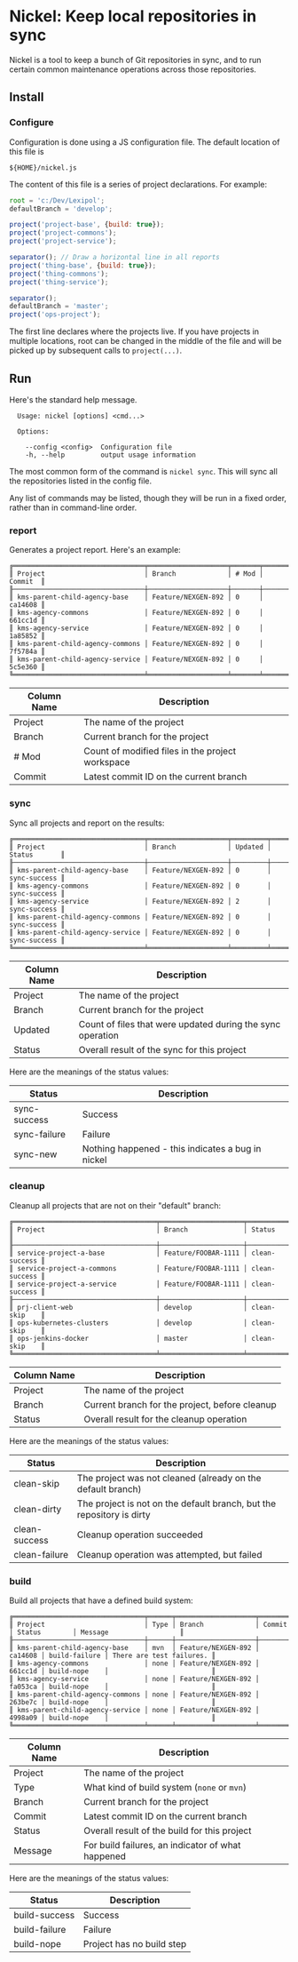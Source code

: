 # Nickel: Keep local repositories in sync

Nickel is a tool to keep a bunch of Git repositories in sync, and to run certain common
maintenance operations across those repositories.

## Install

### Configure

Configuration is done using a JS configuration file. The default location of this file is

`${HOME}/nickel.js`

The content of this file is a series of project declarations. For example:

```javascript
root = 'c:/Dev/Lexipol';
defaultBranch = 'develop';

project('project-base', {build: true});
project('project-commons');
project('project-service');

separator(); // Draw a horizontal line in all reports
project('thing-base', {build: true});
project('thing-commons');
project('thing-service');

separator();
defaultBranch = 'master';
project('ops-project');
```

The first line declares where the projects live. If you have projects in multiple locations,
root can be changed in the middle of the file and will be picked up by subsequent calls to
`project(...)`.

## Run

Here's the standard help message.

```
  Usage: nickel [options] <cmd...>

  Options:

    --config <config>  Configuration file
    -h, --help         output usage information
```

The most common form of the command is `nickel sync`. This will sync all the repositories listed
in the config file.

Any list of commands may be listed, though they will be run in a fixed order, rather than in
command-line order.

### report

Generates a project report. Here's an example:

```
╔═════════════════════════════════╤════════════════════╤═══════╤═════════╗
║ Project                         │ Branch             │ # Mod │ Commit  ║
╟─────────────────────────────────┼────────────────────┼───────┼─────────╢
║ kms-parent-child-agency-base    │ Feature/NEXGEN-892 │ 0     │ ca14608 ║
║ kms-agency-commons              │ Feature/NEXGEN-892 │ 0     │ 661cc1d ║
║ kms-agency-service              │ Feature/NEXGEN-892 │ 0     │ 1a85852 ║
║ kms-parent-child-agency-commons │ Feature/NEXGEN-892 │ 0     │ 7f5784a ║
║ kms-parent-child-agency-service │ Feature/NEXGEN-892 │ 0     │ 5c5e360 ║
╚═════════════════════════════════╧════════════════════╧═══════╧═════════╝
```

| Column Name | Description |
| ---         | --- |
| Project     | The name of the project |
| Branch      | Current branch for the project |
| # Mod       | Count of modified files in the project workspace |
| Commit      | Latest commit ID on the current branch |

### sync

Sync all projects and report on the results:

```
╔═════════════════════════════════╤════════════════════╤═════════╤══════════════╗
║ Project                         │ Branch             │ Updated │ Status       ║
╟─────────────────────────────────┼────────────────────┼─────────┼──────────────╢
║ kms-parent-child-agency-base    │ Feature/NEXGEN-892 │ 0       │ sync-success ║
║ kms-agency-commons              │ Feature/NEXGEN-892 │ 0       │ sync-success ║
║ kms-agency-service              │ Feature/NEXGEN-892 │ 2       │ sync-success ║
║ kms-parent-child-agency-commons │ Feature/NEXGEN-892 │ 0       │ sync-success ║
║ kms-parent-child-agency-service │ Feature/NEXGEN-892 │ 0       │ sync-success ║
╚═════════════════════════════════╧════════════════════╧═════════╧══════════════╝
```

| Column Name | Description |
| ---         | --- |
| Project     | The name of the project |
| Branch      | Current branch for the project |
| Updated     | Count of files that were updated during the sync operation |
| Status      | Overall result of the sync for this project |

Here are the meanings of the status values:

| Status | Description |
| ---    | --- |
| sync-success | Success |
| sync-failure | Failure |
| sync-new     | Nothing happened - this indicates a bug in nickel |

### cleanup

Cleanup all projects that are not on their "default" branch:

```
╔════════════════════════════════════╤═════════════════════╤═══════════════╗
║ Project                            │ Branch              │ Status        ║
╟────────────────────────────────────┼─────────────────────┼───────────────╢
║ service-project-a-base             │ Feature/FOOBAR-1111 │ clean-success ║
║ service-project-a-commons          │ Feature/FOOBAR-1111 │ clean-success ║
║ service-project-a-service          │ Feature/FOOBAR-1111 │ clean-success ║
╟────────────────────────────────────┼─────────────────────┼───────────────╢
║ prj-client-web                     │ develop             │ clean-skip    ║
║ ops-kubernetes-clusters            │ develop             │ clean-skip    ║
║ ops-jenkins-docker                 │ master              │ clean-skip    ║
╚════════════════════════════════════╧═════════════════════╧═══════════════╝
```

| Column Name | Description |
| ---         | --- |
| Project     | The name of the project |
| Branch      | Current branch for the project, before cleanup |
| Status      | Overall result for the cleanup operation |

Here are the meanings of the status values:

| Status | Description |
| ---    | --- |
| clean-skip | The project was not cleaned (already on the default branch) |
| clean-dirty | The project is not on the default branch, but the repository is dirty |
| clean-success | Cleanup operation succeeded |
| clean-failure | Cleanup operation was attempted, but failed |

### build

Build all projects that have a defined build system:

```
╔═════════════════════════════════╤══════╤════════════════════╤═════════╤═══════════════╤══════════════════════════╗
║ Project                         │ Type │ Branch             │ Commit  │ Status        │ Message                  ║
╟─────────────────────────────────┼──────┼────────────────────┼─────────┼───────────────┼──────────────────────────╢
║ kms-parent-child-agency-base    │ mvn  │ Feature/NEXGEN-892 │ ca14608 │ build-failure │ There are test failures. ║
║ kms-agency-commons              │ none │ Feature/NEXGEN-892 │ 661cc1d │ build-nope    │                          ║
║ kms-agency-service              │ none │ Feature/NEXGEN-892 │ fa053ca │ build-nope    │                          ║
║ kms-parent-child-agency-commons │ none │ Feature/NEXGEN-892 │ 263be7c │ build-nope    │                          ║
║ kms-parent-child-agency-service │ none │ Feature/NEXGEN-892 │ 4998a09 │ build-nope    │                          ║
╚═════════════════════════════════╧══════╧════════════════════╧═════════╧═══════════════╧══════════════════════════╝
```

| Column Name | Description |
| ---         | --- |
| Project     | The name of the project |
| Type        | What kind of build system (`none` or `mvn`) |
| Branch      | Current branch for the project |
| Commit      | Latest commit ID on the current branch |
| Status      | Overall result of the build for this project |
| Message     | For build failures, an indicator of what happened |

Here are the meanings of the status values:

| Status | Description |
| ---    | --- |
| build-success | Success |
| build-failure | Failure |
| build-nope    | Project has no build step |
